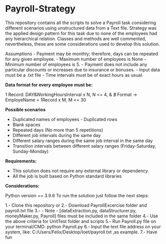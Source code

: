 # Payroll-Strategy

This repository contains all the scripts to solve a Payroll task considering different scenarios using unstructured data from a Text file. Strategy was the applied design pattern for this task due to none of the employees had any hierarchical relation. Classes and methods are well commented, nevertheless, these are some considerations used to develop this solution.

Assumptions - Payment may be monthly; therefore, days can be repeated for any given employee. - Maximum number of employees is None - Minimum number of employees is 5. - Payment does not include any particular discounts or increases due to insurance or bonuses. - Input data must be a .txt file - Time intervals must be of exact hours as usual.

**Data format for every employee must be:**

  1 Record: DAY&WorkingHoursInterval x N, N <= 4, & ∄
  Format → EmployeName = 1Record x M, M <= 30

**Possible scenarios**
  - Duplicated names of employees - Duplicated rows
  - Blank spaces
  - Repeated days (No more than 5 repetitions)
  - Different job intervals during the same day
  - Different salary ranges during the same job interval in the same day
  - Transition intervals between different salary ranges (Friday-Saturday, Sunday-Monday)

**Requirements:**

   - This solution does not require any external library or dependency.
   - All the job is built based on Python standard libraries

**Considerations:**

   Python version == 3.9.6
   To run the solution just follow the next steps: 
   
   1.- Clone this repository or
   2.- Download PayrollExcercise folder and payroll.txt file
   3.- - Note - [dataExtraction.py, dataStructurer.py, moneyMaker.py, Payroll] files must be included in the same folder 
   4.- Use the above criteria for UnitTest folder and scripts
   5.- Run Payroll.py file on your terminal/CMD: python Payroll.py
   6.- Input the text file address on your system, like: C:/Users/Felix/Desktop/Ioet/payroll.txt ,as example.
   7.- Have fun
